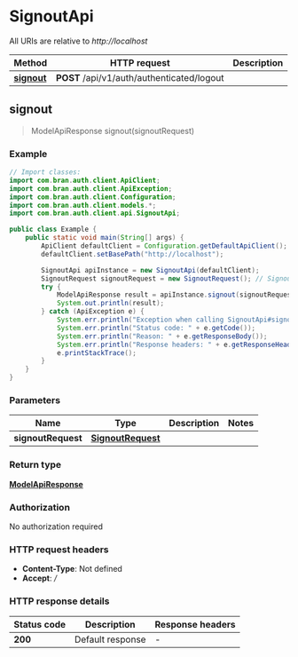 # SignoutApi

All URIs are relative to *http://localhost*

| Method | HTTP request | Description |
|------------- | ------------- | -------------|
| [**signout**](SignoutApi.md#signout) | **POST** /api/v1/auth/authenticated/logout |  |



## signout

> ModelApiResponse signout(signoutRequest)



### Example

```java
// Import classes:
import com.bran.auth.client.ApiClient;
import com.bran.auth.client.ApiException;
import com.bran.auth.client.Configuration;
import com.bran.auth.client.models.*;
import com.bran.auth.client.api.SignoutApi;

public class Example {
    public static void main(String[] args) {
        ApiClient defaultClient = Configuration.getDefaultApiClient();
        defaultClient.setBasePath("http://localhost");

        SignoutApi apiInstance = new SignoutApi(defaultClient);
        SignoutRequest signoutRequest = new SignoutRequest(); // SignoutRequest | 
        try {
            ModelApiResponse result = apiInstance.signout(signoutRequest);
            System.out.println(result);
        } catch (ApiException e) {
            System.err.println("Exception when calling SignoutApi#signout");
            System.err.println("Status code: " + e.getCode());
            System.err.println("Reason: " + e.getResponseBody());
            System.err.println("Response headers: " + e.getResponseHeaders());
            e.printStackTrace();
        }
    }
}
```

### Parameters


| Name | Type | Description  | Notes |
|------------- | ------------- | ------------- | -------------|
| **signoutRequest** | [**SignoutRequest**](SignoutRequest.md)|  | |

### Return type

[**ModelApiResponse**](ModelApiResponse.md)

### Authorization

No authorization required

### HTTP request headers

- **Content-Type**: Not defined
- **Accept**: */*


### HTTP response details
| Status code | Description | Response headers |
|-------------|-------------|------------------|
| **200** | Default response |  -  |

